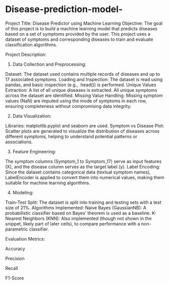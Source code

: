 # Disease-prediction-model-
Project Title: Disease Predictor using Machine Learning
Objective:
The goal of this project is to build a machine learning model that predicts diseases based on a set of symptoms provided by the user. This project uses a dataset of symptoms and corresponding diseases to train and evaluate classification algorithms.

Project Description:
1. Data Collection and Preprocessing:

Dataset: The dataset used contains multiple records of diseases and up to 17 associated symptoms.
Loading and Inspection: The dataset is read using pandas, and basic inspection (e.g., .head()) is performed.
Unique Values Extraction:
A list of all unique diseases is extracted.
All unique symptoms across the dataset are identified.
Missing Value Handling:
Missing symptom values (NaN) are imputed using the mode of symptoms in each row, ensuring completeness without compromising data integrity.

2. Data Visualization:

Libraries: matplotlib.pyplot and seaborn are used.
Symptom vs Disease Plot: Scatter plots are generated to visualize the distribution of diseases across different symptoms, helping to understand potential patterns or associations.

3. Feature Engineering:

The symptom columns (Symptom_1 to Symptom_17) serve as input features (X), and the disease column serves as the target label (y).
Label Encoding: Since the dataset contains categorical data (textual symptom names), LabelEncoder is applied to convert them into numerical values, making them suitable for machine learning algorithms.

4. Modeling:

Train-Test Split: The dataset is split into training and testing sets with a test size of 21%.
Algorithms Implemented:
Naive Bayes (GaussianNB): A probabilistic classifier based on Bayes’ theorem is used as a baseline.
K-Nearest Neighbors (KNN): Also implemented (though not shown in the snippet, likely part of later cells), to compare performance with a non-parametric classifier.

Evaluation Metrics:

Accuracy

Precision

Recall

F1-Score
